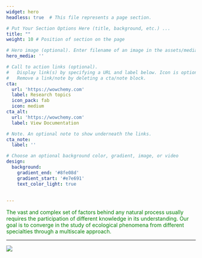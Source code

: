 ```yaml
---
widget: hero
headless: true  # This file represents a page section.

# Put Your Section Options Here (title, background, etc.) ...
title: ""
weight: 10 # Position of section on the page

# Hero image (optional). Enter filename of an image in the assets/media/ folder.
hero_media: ''

# Call to action links (optional).
#   Display link(s) by specifying a URL and label below. Icon is optional for `cta`.
#   Remove a link/note by deleting a cta/note block.
cta:
  url: 'https://wowchemy.com'
  label: Research topics
  icon_pack: fab
  icon: medium
cta_alt:
  url: 'https://wowchemy.com'
  label: View Documentation

# Note. An optional note to show underneath the links.
cta_note:
  label: ''

# Choose an optional background color, gradient, image, or video
design:
  background:
    gradient_end: '#8fe08d'
    gradient_start: '#e7e691'
    text_color_light: true
    
  
---
```


<FONT COLOR="green"> 
The vast and complex set of factors behind any natural process usually requires the participation of different knowledge in its understanding. Our goal is to converge in the study of ecological phenomena from different specialties through a multiscale approach.
</FONT>

---

<img src="avatar.png">





